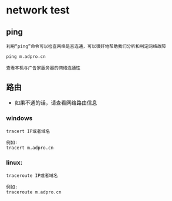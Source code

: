 
# network test


## ping

```
利用“ping”命令可以检查网络是否连通，可以很好地帮助我们分析和判定网络故障

```

```
ping m.adpro.cn

查看本机与广告家服务器的网络连通性
```


## 路由

* 如果不通的话，请查看网络路由信息

### windows

```
tracert IP或者域名

例如: 
tracert m.adpro.cn

```


### linux: 

```
traceroute IP或者域名

例如: 
traceroute m.adpro.cn

```


